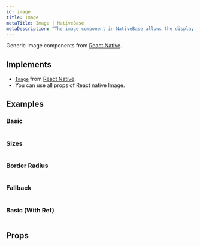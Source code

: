 ```yaml
---
id: image
title: Image
metaTitle: Image | NativeBase
metaDescription: "The image component in NativeBase allows the display of images. An analysis of image sizes, border radius, fallback and other examples of this component here."
---
```


Generic Image components from [React Native](https://reactnative.dev).

## Implements

- [`Image`](https://reactnative.dev/docs/image) from [React Native](https://reactnative.dev).
- You can use all props of React native Image.

## Examples

### Basic

```ComponentSnackPlayer path=primitives,Image,Basic.tsx

```

### Sizes

```ComponentSnackPlayer path=primitives,Image,Sizes.tsx

```

### Border Radius

```ComponentSnackPlayer path=primitives,Image,BorderRadius.tsx

```

### Fallback

```ComponentSnackPlayer path=primitives,Image,FallbackSupport.tsx

```

### Basic (With Ref)

```ComponentSnackPlayer path=primitives,Image,WithRef.tsx

```

## Props

```ComponentPropTable path=primitives,Image,index.tsx  showStylingProps=true

```

